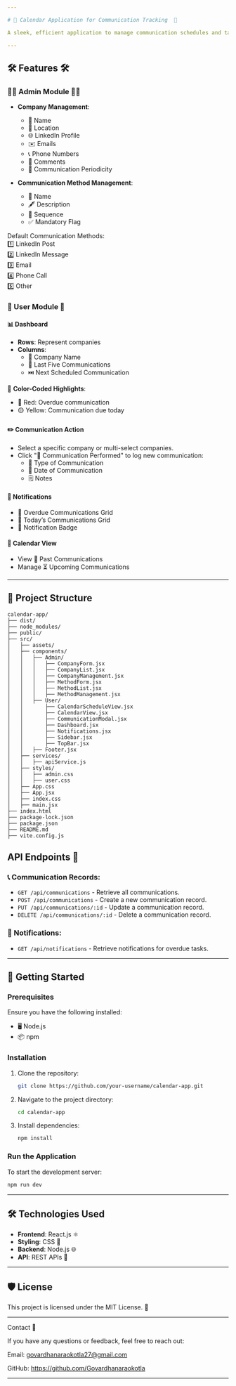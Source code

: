 ```yaml
---

# 📅 Calendar Application for Communication Tracking  📅

A sleek, efficient application to manage communication schedules and tasks for companies. This application provides a streamlined way to organize communication methods, maintain records, and track overdue or upcoming communications effortlessly.  

---
```


## 🛠️ Features 🛠️ 

### 👨‍💼 Admin Module  👨‍💼
- **Company Management**:  
  - 🏢 Name  
  - 📍 Location  
  - 🌐 LinkedIn Profile  
  - ✉️ Emails  
  - 📞 Phone Numbers  
  - 📝 Comments  
  - 🔄 Communication Periodicity  

- **Communication Method Management**:  
  - 📝 Name  
  - 🖋️ Description  
  - 🔢 Sequence  
  - ✅ Mandatory Flag  

Default Communication Methods:  
1️⃣ LinkedIn Post  
2️⃣ LinkedIn Message  
3️⃣ Email  
4️⃣ Phone Call  
5️⃣ Other  

### 👤 User Module  👤
#### 📊 Dashboard  
- **Rows**: Represent companies  
- **Columns**:  
  - 🏢 Company Name  
  - 📜 Last Five Communications  
  - ⏭️ Next Scheduled Communication  

🎨 **Color-Coded Highlights**:  
- 🔴 Red: Overdue communication  
- 🟡 Yellow: Communication due today  

#### ✏️ Communication Action  
- Select a specific company or multi-select companies.  
- Click "📨 Communication Performed" to log new communication:  
  - 📝 Type of Communication  
  - 📅 Date of Communication  
  - 🗒️ Notes  

#### 🔔 Notifications  
- 📌 Overdue Communications Grid  
- 📌 Today’s Communications Grid  
- 🛑 Notification Badge  

#### 📅 Calendar View  
- View 📜 Past Communications  
- Manage ⏳ Upcoming Communications  

---

## 📂 Project Structure  

```
calendar-app/  
├── dist/  
├── node_modules/  
├── public/  
├── src/  
│   ├── assets/  
│   ├── components/  
│   │   ├── Admin/  
│   │   │   ├── CompanyForm.jsx  
│   │   │   ├── CompanyList.jsx  
│   │   │   ├── CompanyManagement.jsx  
│   │   │   ├── MethodForm.jsx  
│   │   │   ├── MethodList.jsx  
│   │   │   ├── MethodManagement.jsx  
│   │   ├── User/  
│   │       ├── CalendarScheduleView.jsx  
│   │       ├── CalendarView.jsx  
│   │       ├── CommunicationModal.jsx  
│   │       ├── Dashboard.jsx  
│   │       ├── Notifications.jsx  
│   │       ├── Sidebar.jsx  
│   │       ├── TopBar.jsx  
│   │   ├── Footer.jsx  
│   ├── services/  
│   │   ├── apiService.js  
│   ├── styles/  
│   │   ├── admin.css  
│   │   ├── user.css  
│   ├── App.css  
│   ├── App.jsx  
│   ├── index.css  
│   ├── main.jsx  
├── index.html  
├── package-lock.json  
├── package.json  
├── README.md  
├── vite.config.js  
```  
## API Endpoints 🚀

### 📞 Communication Records:
- `GET /api/communications` - Retrieve all communications.
- `POST /api/communications` - Create a new communication record.
- `PUT /api/communications/:id` - Update a communication record.
- `DELETE /api/communications/:id` - Delete a communication record.

### 📢 Notifications:
- `GET /api/notifications` - Retrieve notifications for overdue tasks.

---

## 🚀 Getting Started  

### Prerequisites  
Ensure you have the following installed:  
- 🖥️ Node.js  
- 📦 npm  

### Installation  

1. Clone the repository:  
   ```bash  
   git clone https://github.com/your-username/calendar-app.git 
   ```  
2. Navigate to the project directory:  
   ```bash  
   cd calendar-app  
   ```  
3. Install dependencies:  
   ```bash  
   npm install  
   ```  

### Run the Application  
To start the development server:  
```bash  
npm run dev  
```  

---

## 🛠️ Technologies Used  
- **Frontend**: React.js ⚛️  
- **Styling**: CSS 🎨  
- **Backend**: Node.js 🌐  
- **API**: REST APIs 🔌  

---

## 🛡️ License  
This project is licensed under the MIT License. 📜  

---
Contact 📧

If you have any questions or feedback, feel free to reach out:

Email: govardhanaraokotla27@gmail.com

GitHub: https://github.com/Govardhanaraokotla

---

